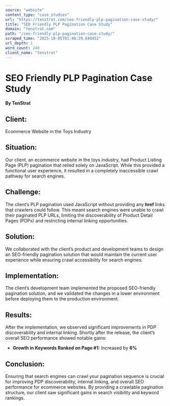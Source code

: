 ```yaml
---
source: "website"
content_type: "case_studies"
url: "https://tenstrat.com/seo-friendly-plp-pagination-case-study/"
title: "SEO Friendly PLP Pagination Case Study"
domain: "tenstrat.com"
path: "/seo-friendly-plp-pagination-case-study/"
scraped_time: "2025-10-05T01:40:29.640452"
url_depth: 1
word_count: 240
client_name: "tenstrat"
---
```


# SEO Friendly PLP Pagination Case Study

#### By TenStrat

## Client:

Ecommerce Website in the Toys Industry

## Situation:

Our client, an ecommerce website in the toys industry, had Product Listing Page (PLP) pagination that relied solely on JavaScript. While this provided a functional user experience, it resulted in a completely inaccessible crawl pathway for search engines.

## Challenge:

The client’s PLP pagination used JavaScript without providing any **href** links that crawlers could follow. This meant search engines were unable to crawl their paginated PLP URLs, limiting the discoverability of Product Detail Pages (PDPs) and restricting internal linking opportunities.

## Solution:

We collaborated with the client’s product and development teams to design an SEO-friendly pagination solution that would maintain the current user experience while ensuring crawl accessibility for search engines.

## Implementation:

The client’s development team implemented the proposed SEO-friendly pagination solution, and we validated the changes in a lower environment before deploying them to the production environment.

## Results:

After the implementation, we observed significant improvements in PDP discoverability and internal linking. Shortly after the release, the client’s overall SEO performance showed notable gains:

*   **Growth in Keywords Ranked on Page #1:** Increased by **6%**

## Conclusion:

Ensuring that search engines can crawl your pagination sequence is crucial for improving PDP discoverability, internal linking, and overall SEO performance for ecommerce websites. By providing a crawlable pagination structure, our client saw significant gains in search visibility and keyword rankings.